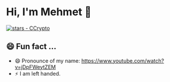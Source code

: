 # Hi, I'm Mehmet 👋

<a href="https://github.com/mcagriaksoy"><img src="https://img.shields.io/github/stars/mcagriaksoy?style=social" alt="stars - CCrypto"></a>

## 😄 Fun fact ...
- 😄 Pronounce of my name: https://www.youtube.com/watch?v=jDpFWeytZEM
- ⚡ I am left handed.
